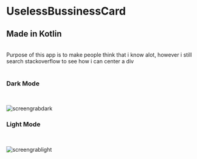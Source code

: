 # UselessBussinessCard
## Made in Kotlin
<br>Purpose of this app is to make people think that i know alot, however i still search stackoverflow to see how i can center a div
<br>
<br>

### Dark Mode
<br>

![screengrabdark](https://github.com/devfaizan/UselessBussinessCard/assets/57047429/1add5fbb-c25d-4182-ba4c-546fa480c314)

### Light Mode
<br>

![screengrablight](https://github.com/devfaizan/UselessBussinessCard/assets/57047429/80286886-4f5c-4a2f-bd1c-20653a317539)



